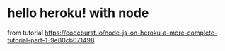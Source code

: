 # hello heroku! with node

from tutorial https://codeburst.io/node-js-on-heroku-a-more-complete-tutorial-part-1-9e80cb071498
